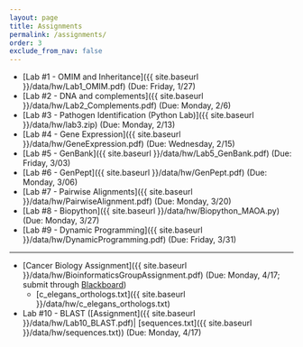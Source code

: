 ```yaml
---
layout: page
title: Assignments 
permalink: /assignments/
order: 3
exclude_from_nav: false
---
```


* [Lab #1 - OMIM and Inheritance]({{ site.baseurl }}/data/hw/Lab1_OMIM.pdf) (Due: Friday, 1/27) 
* [Lab #2 - DNA and complements]({{ site.baseurl }}/data/hw/Lab2_Complements.pdf) (Due: Monday, 2/6) 
* [Lab #3 - Pathogen Identification (Python Lab)]({{ site.baseurl }}/data/hw/lab3.zip) (Due: Monday, 2/13) 
* [Lab #4 - Gene Expression]({{ site.baseurl }}/data/hw/GeneExpression.pdf) (Due: Wednesday, 2/15) 
* [Lab #5 - GenBank]({{ site.baseurl }}/data/hw/Lab5_GenBank.pdf) (Due: Friday, 3/03) 
* [Lab #6 - GenPept]({{ site.baseurl }}/data/hw/GenPept.pdf) (Due: Monday, 3/06) 
* [Lab #7 - Pairwise Alignments]({{ site.baseurl }}/data/hw/PairwiseAlignment.pdf) (Due: Monday, 3/20) 
* [Lab #8 - Biopython]({{ site.baseurl }}/data/hw/Biopython_MAOA.py) (Due: Monday, 3/27) 
* [Lab #9 - Dynamic Programming]({{ site.baseurl }}/data/hw/DynamicProgramming.pdf) (Due: Friday, 3/31) 

***
* [Cancer Biology Assignment]({{ site.baseurl }}/data/hw/BioinformaticsGroupAssignment.pdf) (Due: Monday, 4/17; submit through [Blackboard](http://easternct.blackboard.com)) 
	* [c_elegans_orthologs.txt]({{ site.baseurl }}/data/hw/c_elegans_orthologs.txt) 
* Lab #10 - BLAST ([Assignment]({{ site.baseurl }}/data/hw/Lab10_BLAST.pdf)|
[sequences.txt]({{ site.baseurl }}/data/hw/sequences.txt)) (Due: Monday, 4/17)

